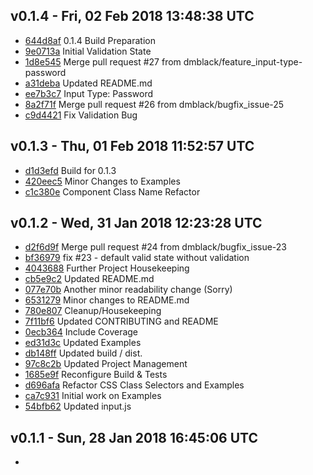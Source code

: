 v0.1.4 - Fri, 02 Feb 2018 13:48:38 UTC
--------------------------------------

- [644d8af](../../commit/644d8af) 0.1.4 Build Preparation
- [9e0713a](../../commit/9e0713a) Initial Validation State
- [1d8e545](../../commit/1d8e545) Merge pull request #27 from dmblack/feature_input-type-password
- [a31deba](../../commit/a31deba) Updated README.md
- [ee7b3c7](../../commit/ee7b3c7) Input Type: Password
- [8a2f71f](../../commit/8a2f71f) Merge pull request #26 from dmblack/bugfix_issue-25
- [c9d4421](../../commit/c9d4421) Fix Validation Bug


v0.1.3 - Thu, 01 Feb 2018 11:52:57 UTC
--------------------------------------

- [d1d3efd](../../commit/d1d3efd) Build for 0.1.3
- [420eec5](../../commit/420eec5) Minor Changes to Examples
- [c1c380e](../../commit/c1c380e) Component Class Name Refactor


v0.1.2 - Wed, 31 Jan 2018 12:23:28 UTC
--------------------------------------

- [d2f6d9f](../../commit/d2f6d9f) Merge pull request #24 from dmblack/bugfix_issue-23
- [bf36979](../../commit/bf36979) fix #23 - default valid state without validation
- [4043688](../../commit/4043688) Further Project Housekeeping
- [cb5e9c2](../../commit/cb5e9c2) Updated README.md
- [077e70b](../../commit/077e70b) Another minor readability change (Sorry)
- [6531279](../../commit/6531279) Minor changes to README.md
- [780e807](../../commit/780e807) Cleanup/Housekeeping
- [7f11bf6](../../commit/7f11bf6) Updated CONTRIBUTING and README
- [0ecb364](../../commit/0ecb364) Include Coverage
- [ed31d3c](../../commit/ed31d3c) Updated Examples
- [db148ff](../../commit/db148ff) Updated build / dist.
- [97c8c2b](../../commit/97c8c2b) Updated Project Management
- [1685e9f](../../commit/1685e9f) Reconfigure Build & Tests
- [d696afa](../../commit/d696afa) Refactor CSS Class Selectors and Examples
- [ca7c931](../../commit/ca7c931) Initial work on Examples
- [54bfb62](../../commit/54bfb62) Updated input.js


v0.1.1 - Sun, 28 Jan 2018 16:45:06 UTC
--------------------------------------

-


